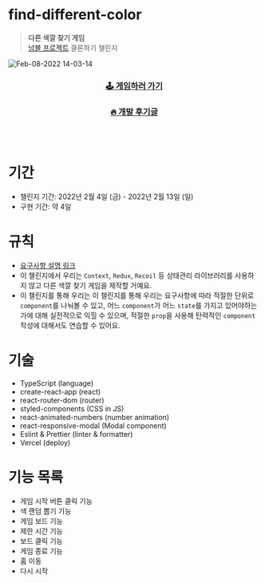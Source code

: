 # find-different-color

> **다른 색깔 찾기 게임**  
> [넘블 프로젝트](https://numble-react.vercel.app/) 클론하기 챌린지

![Feb-08-2022 14-03-14](https://user-images.githubusercontent.com/54893898/152930533-85088c86-4c22-4ccc-8b66-8298fd91d177.gif)

<div align=center>
  
  ### [🕹️ 게임하러 가기](https://find-different-color.vercel.app/)

### [🔥 개발 후기글](https://velog.io/@junghyeonsu/React-Numble-Challenge-%EB%8B%A4%EB%A5%B8-%EC%83%89%EA%B9%94-%EC%B0%BE%EA%B8%B0-%EA%B2%8C%EC%9E%84-%EB%A7%8C%EB%93%A4%EA%B8%B0)

</div>

<br />
<br />

# 기간

- 챌린지 기간: 2022년 2월 4일 (금) - 2022년 2월 13일 (일)
- 구현 기간: 약 4일

# 규칙

- [요구사항 설명 링크](https://www.numble.it/45cee9d3-49ad-4f67-9d2a-14607c2eeba7#c4eaa8bc4ec1492aa0be0fc9ff04d2e2)
- 이 챌린지에서 우리는 `Context`, `Redux`, `Recoil` 등 상태관리 라이브러리를 사용하지 않고 다른 색깔 찾기 게임을 제작할 거예요.
- 이 챌린지를 통해 우리는 이 챌린지를 통해 우리는 요구사항에 따라 적절한 단위로 `component`를 나눠볼 수 있고, 어느 `component`가 어느 `state`를 가지고 있어야하는가에 대해 실전적으로 익힐 수 있으며, 적절한 `prop`을 사용해 탄력적인 `component` 작성에 대해서도 연습할 수 있어요.

# 기술

- TypeScript (language)
- create-react-app (react)
- react-router-dom (router)
- styled-components (CSS in JS)
- react-animated-numbers (number animation)
- react-responsive-modal (Modal component)
- Eslint & Prettier (linter & formatter)
- Vercel (deploy)

# 기능 목록

- 게임 시작 버튼 클릭 기능
- 색 랜덤 뽑기 기능
- 게임 보드 기능
- 제한 시간 기능
- 보드 클릭 기능
- 게임 종료 기능
- 홈 이동
- 다시 시작
